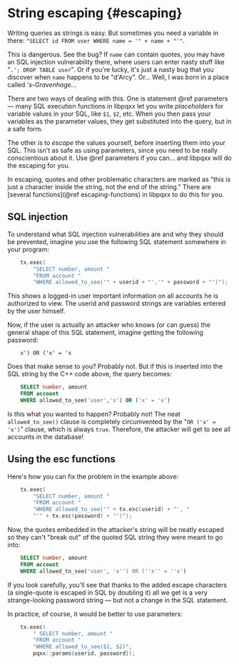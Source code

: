 String escaping                      {#escaping}
===============

Writing queries as strings is easy.  But sometimes you need a variable in
there: `"SELECT id FROM user WHERE name = '" + name + "'"`.

This is dangerous.  See the bug?  If `name` can contain quotes, you may have
an SQL injection vulnerability there, where users can enter nasty stuff like
"`.'; DROP TABLE user`".  Or if you're lucky, it's just a nasty bug that you
discover when `name` happens to be "d'Arcy".  Or...  Well, I was born in a
place called _'s-Gravenhage..._

There are two ways of dealing with this.  One is statement @ref parameters —
many SQL execution functions in libpqxx let you write _placeholders_ for
variable values in your SQL, like `$1`, `$2`, etc.  When you then pass your
variables as the parameter values, they get substituted into the query, but in
a safe form.

The other is to _escape_ the values yourself, before inserting them into your
SQL.  This isn't as safe as using parameters, since you need to be really
conscientious about it.  Use @ref parameters if you can... and libpqxx will do
the escaping for you.

In escaping, quotes and other problematic characters are marked as "this is
just a character inside the string, not the end of the string."  There are
[several functions](@ref escaping-functions) in libpqxx to do this for you.


SQL injection
-------------

To understand what SQL injection vulnerabilities are and why they should be
prevented, imagine you use the following SQL statement somewhere in your
program:

```cxx
    tx.exec(
        "SELECT number, amount "
        "FROM account "
        "WHERE allowed_to_see('" + userid + "','" + password + "')");
```

This shows a logged-in user important information on all accounts he is
authorized to view.  The userid and password strings are variables entered
by the user himself.

Now, if the user is actually an attacker who knows (or can guess) the
general shape of this SQL statement, imagine getting the following password:

```text
    x') OR ('x' = 'x
```

Does that make sense to you?  Probably not.  But if this is inserted into
the SQL string by the C++ code above, the query becomes:

```sql
    SELECT number, amount
    FROM account
    WHERE allowed_to_see('user','x') OR ('x' = 'x')
```

Is this what you wanted to happen?  Probably not!  The neat `allowed_to_see()`
clause is completely circumvented by the "`OR ('x' = 'x')`" clause, which is
always `true`.  Therefore, the attacker will get to see all accounts in the
database!


Using the esc functions
-----------------------

Here's how you can fix the problem in the example above:

```cxx
    tx.exec(
        "SELECT number, amount "
        "FROM account "
        "WHERE allowed_to_see('" + tx.esc(userid) + "', "
        "'" + tx.esc(password) + "')");
```

Now, the quotes embedded in the attacker's string will be neatly escaped so
they can't "break out" of the quoted SQL string they were meant to go into:

```sql
    SELECT number, amount
    FROM account
    WHERE allowed_to_see('user', 'x'') OR (''x'' = ''x')
```

If you look carefully, you'll see that thanks to the added escape characters
(a single-quote is escaped in SQL by doubling it) all we get is a very
strange-looking password string — but not a change in the SQL statement.

In practice, of course, it would be better to use parameters:

```cxx
    tx.exec(
        " SELECT number, amount "
        "FROM account "
        "WHERE allowed_to_see($1, $2)",
        pqxx::params{userid, password});
```
